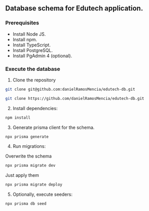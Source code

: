 ## Database schema for Edutech application.

### Prerequisites

- Install Node JS.
- Install npm.
- Install TypeScript.
- Install PostgreSQL.
- Install PgAdmin 4 (optional).

### Execute the database

1. Clone the repository

```sh
git clone git@github.com:danielRamosMencia/edutech-db.git
```

```sh
git clone https://github.com/danielRamosMencia/edutech-db.git
```

2. Install dependencies:

```sh
npm install
```

3. Generate prisma client for the schema.

```sh
npx prisma generate
```

4. Run migrations:

Overwrite the schema

```sh
npx prisma migrate dev
```

Just apply them

```sh
npx prisma migrate deploy
```

5. Optionally, execute seeders:

```sh
npx prisma db seed
```
